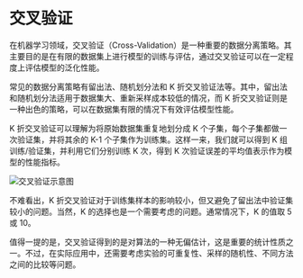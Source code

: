 # 交叉验证
在机器学习领域，交叉验证（Cross-Validation）是一种重要的数据分离策略。其主要目的是在有限的数据集上进行模型的训练与评估，通过交叉验证可以在一定程度上评估模型的泛化性能。

常见的数据分离策略有留出法、随机划分法和 K 折交叉验证法等。其中，留出法和随机划分法适用于数据集大、重新采样成本较低的情况，而 K 折交叉验证则是一种出色的策略，可以在数据集有限的情况下有效评估模型性能。

K 折交叉验证可以理解为将原始数据集重复地划分成 K 个子集，每个子集都做一次验证集，并将其余的 K-1 个子集作为训练集。这样一来，我们就可以得到 K 组训练/验证集，并利用它们分别训练 K 次，得到 K 次验证误差的平均值表示作为模型的性能指标。

![交叉验证示意图](https://i.loli.net/2021/08/23/8ydTtAhecbnCmLM.png)

不难看出，K 折交叉验证对于训练集样本的影响较小，但又避免了留出法中验证集较小的问题。当然，K 的选择也是一个需要考虑的问题。通常情况下，K 的值取 5 或 10。

值得一提的是，交叉验证得到的是对算法的一种无偏估计，这是重要的统计性质之一。不过，在实际应用中，还需要考虑实验的可重复性、采样的随机性、不同方法之间的比较等问题。